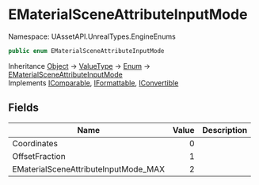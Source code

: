 # EMaterialSceneAttributeInputMode

Namespace: UAssetAPI.UnrealTypes.EngineEnums

```csharp
public enum EMaterialSceneAttributeInputMode
```

Inheritance [Object](https://docs.microsoft.com/en-us/dotnet/api/system.object) → [ValueType](https://docs.microsoft.com/en-us/dotnet/api/system.valuetype) → [Enum](https://docs.microsoft.com/en-us/dotnet/api/system.enum) → [EMaterialSceneAttributeInputMode](./uassetapi.unrealtypes.engineenums.ematerialsceneattributeinputmode.md)<br>
Implements [IComparable](https://docs.microsoft.com/en-us/dotnet/api/system.icomparable), [IFormattable](https://docs.microsoft.com/en-us/dotnet/api/system.iformattable), [IConvertible](https://docs.microsoft.com/en-us/dotnet/api/system.iconvertible)

## Fields

| Name | Value | Description |
| --- | --: | --- |
| Coordinates | 0 |  |
| OffsetFraction | 1 |  |
| EMaterialSceneAttributeInputMode_MAX | 2 |  |

